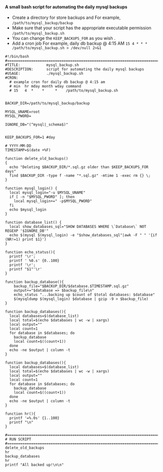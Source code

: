 #### A small bash script for automating the daily mysql backups  

 * Create a directory for store backups and For example, ```/path/to/mysql_backup/backup``` 
 * Make sure that your script has the appropriate executable permission ```/path/to/mysql_backup.sh```
 * You can change the ```KEEP_BACKUPS_FOR``` as you wish .
 * Add a cron job For example, daily db backup @ 4:15 AM ```15 4 * * * /path/to/mysql_backup.sh > /dev/null 2>&1```
```
#!/bin/bash
#==============================================================================
#TITLE:            mysql_backup.sh
#DESCRIPTION:      script for automating the daily mysql backups
#USAGE:            ./mysql_backup.sh
#CRON:
  # example cron for daily db backup @ 4:15 am
  # min  hr mday month wday command
  # 15   4  *    *     *    /path/to/mysql_backup.sh


BACKUP_DIR=/path/to/mysql_backup/backup

MYSQL_UNAME=root
MYSQL_PWORD=

IGNORE_DB="(^mysql|_schema$)"


KEEP_BACKUPS_FOR=1 #day

# YYYY-MM-DD
TIMESTAMP=$(date +%F)

function delete_old_backups()
{
  echo "Deleting $BACKUP_DIR/*.sql.gz older than $KEEP_BACKUPS_FOR days"
  find $BACKUP_DIR -type f -name "*.sql.gz" -mtime 1 -exec rm {} \;
}

function mysql_login() {
  local mysql_login="-u $MYSQL_UNAME"
  if [ -n "$MYSQL_PWORD" ]; then
    local mysql_login+=" -p$MYSQL_PWORD"
  fi
  echo $mysql_login
}

function database_list() {
  local show_databases_sql="SHOW DATABASES WHERE \`Database\` NOT REGEXP '$IGNORE_DB'"
  echo $(mysql $(mysql_login) -e "$show_databases_sql"|awk -F " " '{if (NR!=1) print $1}')
}

function echo_status(){
  printf '\r';
  printf ' %0.s' {0..100}
  printf '\r';
  printf "$1"'\r'
}

function backup_database(){
    backup_file="$BACKUP_DIR/$database.$TIMESTAMP.sql.gz"
    output+="$database => $backup_file\n"
    echo_status "...backing up $count of $total databases: $database"
    $(mysqldump $(mysql_login) $database | gzip -9 > $backup_file)
}

function backup_databases(){
  local databases=$(database_list)
  local total=$(echo $databases | wc -w | xargs)
  local output=""
  local count=1
  for database in $databases; do
    backup_database
    local count=$((count+1))
  done
  echo -ne $output | column -t
}

function backup_databases(){
  local databases=$(database_list)
  local total=$(echo $databases | wc -w | xargs)
  local output=""
  local count=1
  for database in $databases; do
    backup_database
    local count=$((count+1))
  done
  echo -ne $output | column -t
}

function hr(){
  printf '=%.0s' {1..100}
  printf "\n"
}

#==============================================================================
# RUN SCRIPT
#==============================================================================
delete_old_backups
hr
backup_databases
hr
printf "All backed up!\n\n"
```
